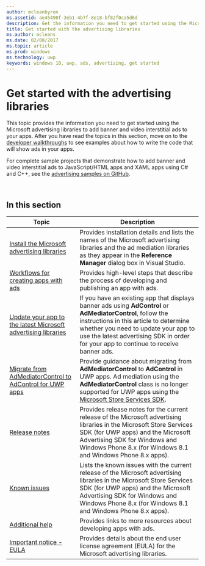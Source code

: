 ```yaml
---
author: mcleanbyron
ms.assetid: ae45490f-3eb1-4b7f-8e18-bf82f0ca5d6d
description: Get the information you need to get started using the Microsoft advertising libraries to add banner and video interstitial ads to your apps.
title: Get started with the advertising libraries
ms.author: mcleans
ms.date: 02/08/2017
ms.topic: article
ms.prod: windows
ms.technology: uwp
keywords: windows 10, uwp, ads, advertising, get started
---
```


# Get started with the advertising libraries




This topic provides the information you need to get started using the Microsoft advertising libraries to add banner and video interstitial ads to your apps. After you have read the topics in this section, move on to the [developer walkthroughs](developer-walkthroughs.md) to see examples about how to write the code that will show ads in your apps.

For complete sample projects that demonstrate how to add banner and video interstitial ads to JavaScript/HTML apps and XAML apps using C# and C++, see the [advertising samples on GitHub](http://aka.ms/githubads).

 

## In this section

| Topic                                                                                                       | Description                 |
|-------------------------------------------------------------------------------------------------------------|-----------------------------|
| [Install the Microsoft advertising libraries](install-the-microsoft-advertising-libraries.md) |  Provides installation details and lists the names of the Microsoft advertising libraries and the ad mediation libraries as they appear in the **Reference Manager** dialog box in Visual Studio.  |
| [Workflows for creating apps with ads](workflows-for-creating-apps-with-ads.md)     |  Provides high-level steps that describe the process of developing and publishing an app with ads.   |
| [Update your app to the latest Microsoft advertising libraries](update-your-app-to-the-latest-advertising-libraries.md)  | If you have an existing app that displays banner ads using **AdControl** or **AdMediatorControl**, follow the instructions in this article to determine whether you need to update your app to use the latest advertising SDK in order for your app to continue to receive banner ads.  |
| [Migrate from AdMediatorControl to AdControl for UWP apps](migrate-from-admediatorcontrol-to-adcontrol.md)  | Provide guidance about migrating from **AdMediatorControl** to **AdControl** in UWP apps. Ad mediation using the **AdMediatorControl** class is no longer supported for UWP apps using the [Microsoft Store Services SDK](http://aka.ms/store-em-sdk).   |
| [Release notes](release-notes-for-the-advertising-libraries.md)         |  Provides release notes for the current release of the Microsoft advertising libraries in the Microsoft Store Services SDK (for UWP apps) and the Microsoft Advertising SDK for Windows and Windows Phone 8.x (for Windows 8.1 and Windows Phone 8.x apps).   |
| [Known issues](known-issues-for-the-advertising-libraries.md)      |  Lists the known issues with the current release of the Microsoft advertising libraries in the Microsoft Store Services SDK (for UWP apps) and the Microsoft Advertising SDK for Windows and Windows Phone 8.x (for Windows 8.1 and Windows Phone 8.x apps).   |
| [Additional help](additional-help.md)                                    |   Provides links to more resources about developing apps with ads.  |
| [Important notice - EULA](important-notice-eula.md)                                    |   Provides details about the end user license agreement (EULA) for the Microsoft advertising libraries.   |


 

 
